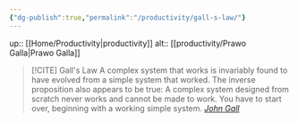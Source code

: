 ```yaml
---
{"dg-publish":true,"permalink":"/productivity/gall-s-law/"}
---
```


up:: [[Home/Productivity\|productivity]]
alt:: [[productivity/Prawo Galla\|Prawo Galla]]

>[!CITE] Gall's Law
>A complex system that works is invariably found to have evolved from a simple system that worked. The inverse proposition also appears to be true: A complex system designed from scratch never works and cannot be made to work. You have to start over, beginning with a working simple system.
> *[John Gall](https://en.m.wikipedia.org/wiki/John_Gall_%28author%29?wprov=sfla1)*

